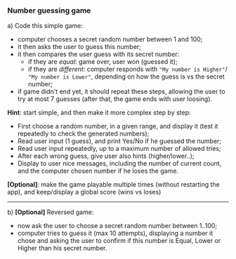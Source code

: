 ### Number guessing game

a) Code this simple game:
  - computer chooses a secret random number between 1 and 100;
  - it then asks the user to guess this number;
  - it then compares the user guess with its secret number:
    - if they are _equal_: game over, user won (guessed it); 
    - if they are _different_: computer responds with `"My number is Higher"`/
      `"My number is Lower"`, depending on how the guess is vs the secret number;
  -  if game didn't end yet, it should repeat these steps, allowing the user 
     to try at most 7 guesses (after that, the game ends with user loosing).

**Hint**: start simple, and then make it more complex step by step:
  - First choose a random number, in a given range, and display it 
    (test it repeatedly to check the generated numbers);
  - Read user input (1 guess), and print Yes/No if he guessed the number;
  - Read user input repeatedly, up to a maximum number of allowed tries;
  - After each wrong guess, give user also hints (higher/lower..);
  - Display to user nice messages, including the number of current count,
    and the computer chosen number if he loses the game.

**[Optional]**: make the game playable multiple times (without 
  restarting the app), and keep/display a global score (wins vs loses) 

___
b) **[Optional]** Reversed game:
  - now ask the user to choose a secret random number between 1..100;
  - computer tries to guess it (max 10 attempts), displaying a number
    it chose and asking the user to confirm if this number is Equal, 
    Lower or Higher than his secret number.
